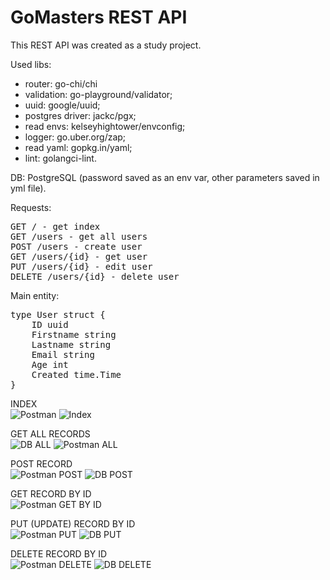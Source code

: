 <h1>GoMasters REST API</h1>

This REST API was created as a study project.</br>

Used libs:
* router: go-chi/chi
* validation: go-playground/validator;
* uuid: google/uuid;
* postgres driver: jackc/pgx;
* read envs: kelseyhightower/envconfig;
* logger: go.uber.org/zap;
* read yaml: gopkg.in/yaml;
* lint: golangci-lint.

DB: PostgreSQL (password saved as an env var, other parameters saved in yml file).</br>

Requests:
<pre>
GET / - get index
GET /users - get all users
POST /users - create user
GET /users/{id} - get user
PUT /users/{id} - edit user
DELETE /users/{id} - delete user
</pre>

Main entity:
<pre>
type User struct {
    ID uuid
    Firstname string
    Lastname string
    Email string
    Age int
    Created time.Time
}
</pre>

INDEX</br>
![Postman](https://user-images.githubusercontent.com/21006294/167312871-25943a69-65c3-4e11-8d1a-5b746ebd1ea9.png)
![Index](https://user-images.githubusercontent.com/21006294/167303132-684c359b-3021-4c88-bb18-9ad9540f54e5.png)

GET ALL RECORDS</br>
![DB ALL](https://user-images.githubusercontent.com/21006294/167303126-14bbfaca-4cdd-4095-8057-663a7caa01ae.png)
![Postman ALL](https://user-images.githubusercontent.com/21006294/167303133-a0bbdd95-644b-4b5b-94d9-e1184b532ec5.png)

POST RECORD</br>
![Postman POST](https://user-images.githubusercontent.com/21006294/167303135-526bf30c-b2c6-4656-add5-c1d081b9726b.png)
![DB POST](https://user-images.githubusercontent.com/21006294/167303138-905efca6-91f4-4764-99f9-a68c2a124a48.png)

GET RECORD BY ID</br>
![Postman GET BY ID](https://user-images.githubusercontent.com/21006294/167303134-3b1e8879-0f56-4d7e-b3b7-acdb3e8f57ab.png)

PUT (UPDATE) RECORD BY ID</br>
![Postman PUT](https://user-images.githubusercontent.com/21006294/167303141-021b8629-90a3-4ef1-8fa2-18291d79668e.png)
![DB PUT](https://user-images.githubusercontent.com/21006294/167303142-ceb85462-81fe-46ff-9812-effafdd0933a.png)

DELETE RECORD BY ID</br>
![Postman DELETE](https://user-images.githubusercontent.com/21006294/167303130-933deb23-ff10-48d9-926c-77144b509f06.png)
![DB DELETE](https://user-images.githubusercontent.com/21006294/167303131-e0afc1b6-7eaa-425d-bfa3-1de2143b6327.png)